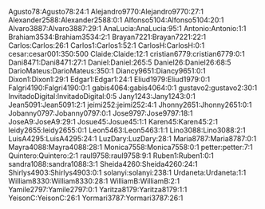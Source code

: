 Agusto78:Agusto78:24:1
Alejandro9770:Alejandro9770:27:1
Alexander2588:Alexander2588:0:1
Alfonso5104:Alfonso5104:20:1
Alvaro3887:Alvaro3887:29:1
AnaLucia:AnaLucia:95:1
Antonio:Antonio:1:1
Brahiam3534:Brahiam3534:2:1
Brayan7221:Brayan7221:22:1
Carlos:Carlos:26:1
Carlos1:Carlos1:52:1
CarlosH:CarlosH:0:1
cesar:cesar001:350:500
Claide:Claide:12:1
cristian6779:cristian6779:0:1
Dani8471:Dani8471:27:1
Daniel:Daniel:265:5
Daniel26:Daniel26:68:5
DarioMateus:DarioMateus:350:1
Diancy9651:Diancy9651:0:1
Dixon1:Dixon1:29:1
Edgar1:Edgar1:24:1
Eliud1979:Eliud1979:0:1
Falgri4190:Falgri4190:0:1
gabis4064:gabis4064:0:1
gustavo2:gustavo2:30:1
InvitadoDigital:InvitadoDigital:0:5
Jany1243:Jany1243:0:1
Jean5091:Jean5091:2:1
jeimi252:jeimi252:4:1
Jhonny2651:Jhonny2651:0:1
Jobanny0797:Jobanny0797:0:1
Jose9797:Jose9797:18:1
JoseA9:JoseA9:29:1
Josue45:Josue45:1:1
Karen45:Karen45:2:1
leidy2655:leidy2655:0:1
Leon5463:Leon5463:1:1
Lino3088:Lino3088:2:1
LuisA4295:LuisA4295:24:1
LuzDary:LuzDary:28:1
Maria8787:Maria8787:0:1
Mayra4088:Mayra4088:28:1
Monica7558:Monica7558:0:1
petter:petter:7:1
Quintero:Quintero:2:1
raul9758:raul9758:9:1
Ruben1:Ruben1:0:1
sandra1088:sandra1088:3:1
Sheida4260:Sheida4260:24:1
Shirlys4903:Shirlys4903:0:1
solanyi:solanyi:238:1
Urdaneta:Urdaneta:1:1
William8330:William8330:28:1
WilliamB:WilliamB:2:1
Yamile2797:Yamile2797:0:1
Yaritza8179:Yaritza8179:1:1
YeisonC:YeisonC:26:1
Yormari3787:Yormari3787:26:1
